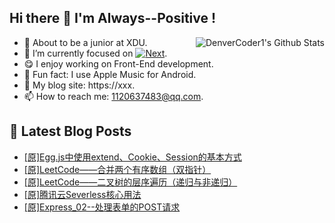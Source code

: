 ## Hi there 👋 I'm Always--Positive !
<div>
  <img alt="DenverCoder1's Github Stats" src="https://denvercoder1-github-readme-stats.vercel.app/api?username=qq1120637483&show_icons=true&count_private=true&theme=react&hide_border=true&hide_title=true&bg_color=1F222E&title_color=F85D7F&icon_color=F8D866" align= "right" />

- 🎒 About to be a junior at XDU. 
- 🔬 I’m currently focused on [![Next](https://img.shields.io/badge/-Next-brightgreen)](https://). 
- 😋 I enjoy working on Front-End development.
- 🎵 Fun fact: I use Apple Music for Android.
- 📝 My blog site: https://xxx.
- 📫 How to reach me:  1120637483@qq.com.
</div>  


## 📕 Latest Blog Posts

<!-- BLOG-POST-LIST:START -->
- [[原]Egg.js中使用extend、Cookie、Session的基本方式](https://blog.csdn.net/sinat_41696687/article/details/121008041)
- [[原]LeetCode——合并两个有序数组（双指针）](https://blog.csdn.net/sinat_41696687/article/details/121006532)
- [[原]LeetCode——二叉树的层序遍历（递归与非递归）](https://blog.csdn.net/sinat_41696687/article/details/120964985)
- [[原]腾讯云Severless核心用法](https://blog.csdn.net/sinat_41696687/article/details/120930805)
- [[原]Express_02--处理表单的POST请求](https://blog.csdn.net/sinat_41696687/article/details/120929412)
<!-- BLOG-POST-LIST:END -->









